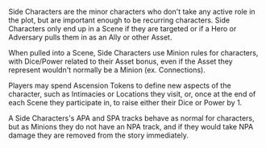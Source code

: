 Side Characters are the minor characters who don't take any active role in the plot, but are important enough to be recurring characters. Side Characters only end up in a Scene if they are targeted or if a Hero or Adversary pulls them in as an Ally or other Asset.

When pulled into a Scene, Side Characters use Minion rules for characters, with Dice/Power related to their Asset bonus, even if the Asset they represent wouldn't normally be a Minion (ex. Connections).

Players may spend Ascension Tokens to define new aspects of the character, such as Intimacies or Locations they visit, or, once at the end of each Scene they participate in, to raise either their Dice or Power by 1.

A Side Characters's APA and SPA tracks behave as normal for characters, but as Minions they do not have an NPA track, and if they would take NPA damage they are removed from the story immediately.